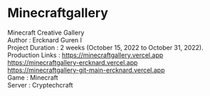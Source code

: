 # Minecraftgallery
Minecraft Creative Gallery <br />
Author : Ercknard Guren I <br />
Project Duration : 2 weeks (October 15, 2022 to October 31, 2022). <br />
Production Links : https://minecraftgallery.vercel.app <br /> 
                   https://minecraftgallery-ercknard.vercel.app <br />
                   https://minecraftgallery-git-main-ercknard.vercel.app <br />
Game : Minecraft <br />
Server : Cryptechcraft <br />
